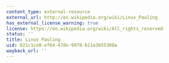 ```yaml
---
content_type: external-resource
external_url: http://en.wikipedia.org/wiki/Linus_Pauling
has_external_license_warning: true
license: https://en.wikipedia.org/wiki/All_rights_reserved
status: ''
title: Linus Pauling
uid: 821c1ce8-ef64-47de-9978-b11a3655308a
wayback_url: ''
---
```


